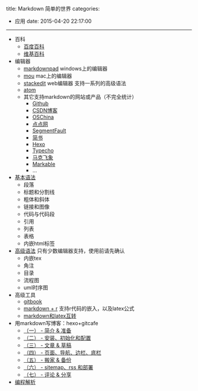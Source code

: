 title: Markdown 简单的世界
categories:
  - 应用
date: 2015-04-20 22:17:00
---

+ 百科
  + [百度百科](http://baike.baidu.com/view/2311114.htm)
  + [维基百科](http://zh.wikipedia.org/wiki/Markdown)
+ 编辑器
  + [markdownpad](http://markdownpad.com/) windows上的编辑器
  + [mou](http://25.io/mou/) mac上的编辑器
  + [stackedit](https://stackedit.io/) web编辑器 支持一系列的高级语法
  + [atom](https://atom.io/)
  + 其它支持markdown的网站或产品（不完全统计）
    + [Github](github.com)
    + [CSDN博客](http://blog.csdn.net)
    + [OSChina](http://www.oschina.net)
    + [点点网](http://www.diandian.com/)
    + [SegmentFault](http://segmentfault.com)
    + [简书](http://jianshu.com)
    + [Hexo](http://hexo.io)
    + [Typecho](http://typecho.org/)
    + [马克飞象](http://www.maxiang.info/)
    + [Markable](http://markable.in/)
    + ...
+ [基本语法](http://www.appinn.com/markdown/)
  + 段落
  + 标题和分割线
  + 粗体和斜体
  + 链接和图像
  + 代码与代码段
  + 引用
  + 列表
  + 表格
  + 内嵌html标签
+ [高级语法](https://stackedit.io/editor) 只有少数编辑器支持，使用前请先确认
  + 内嵌tex
  + 角注
  + 目录
  + 流程图
  + uml时序图
+ 高级工具
  + [gitbook](http://help.gitbook.com/)
  + [markdown + r](http://www.jianshu.com/p/PpDNMG) 支持r代码的嵌入，以及latex公式
  + [markdown和latex互转](http://pandoc.org/)
+ 用markdown写博客：hexo+gitcafe
  + [（一） - 简介 & 准备](http://flygon.net/hexo-tutor-1/)
  + [（二） - 安装、初始化和配置](http://flygon.net/hexo-tutor-2/)
  + [（三） - 文章 & 草稿](http://flygon.net/hexo-tutor-3/)
  + [（四） - 页面、导航、边栏、底栏](http://flygon.net/hexo-tutor-4/)
  + [（五） - 搬家 & 备份](http://flygon.net/hexo-tutor-5/)
  + [（六） - sitemap、rss 和部署](http://flygon.net/hexo-tutor-6/)
  + [（七） - 评论 & 分享](http://flygon.net/hexo-tutor-7/)
+ [编程解析](http://zh.wikipedia.org/wiki/Markdown#.E5.AE.9E.E7.8E.B0.E7.89.88.E6.9C.AC)